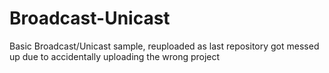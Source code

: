 # Broadcast-Unicast
Basic Broadcast/Unicast sample, reuploaded as last repository got messed up due to accidentally uploading the wrong project
